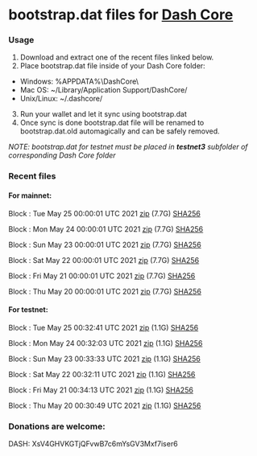 # bootstrap.dat files for [Dash Core](https://github.com/dashpay/dash)

### Usage

1. Download and extract one of the recent files linked below.
2. Place bootstrap.dat file inside of your Dash Core folder:
 - Windows: %APPDATA%\DashCore\
 - Mac OS: ~/Library/Application Support/DashCore/
 - Unix/Linux: ~/.dashcore/
3. Run your wallet and let it sync using bootstrap.dat
4. Once sync is done bootstrap.dat file will be renamed to bootstrap.dat.old automagically and can be safely removed.

_NOTE: bootstrap.dat for testnet must be placed in **testnet3** subfolder of corresponding Dash Core folder_

### Recent files

#### For mainnet:

Block [](https://insight.dash.org/insight/block/): Tue May 25 00:00:01 UTC 2021 [zip](https://dash-bootstrap.ams3.digitaloceanspaces.com/mainnet/2021-05-25/bootstrap.dat.zip) (7.7G) [SHA256](https://dash-bootstrap.ams3.digitaloceanspaces.com/mainnet/2021-05-25/sha256.txt)

Block [](https://insight.dash.org/insight/block/): Mon May 24 00:00:01 UTC 2021 [zip](https://dash-bootstrap.ams3.digitaloceanspaces.com/mainnet/2021-05-24/bootstrap.dat.zip) (7.7G) [SHA256](https://dash-bootstrap.ams3.digitaloceanspaces.com/mainnet/2021-05-24/sha256.txt)

Block [](https://insight.dash.org/insight/block/): Sun May 23 00:00:01 UTC 2021 [zip](https://dash-bootstrap.ams3.digitaloceanspaces.com/mainnet/2021-05-23/bootstrap.dat.zip) (7.7G) [SHA256](https://dash-bootstrap.ams3.digitaloceanspaces.com/mainnet/2021-05-23/sha256.txt)

Block [](https://insight.dash.org/insight/block/): Sat May 22 00:00:01 UTC 2021 [zip](https://dash-bootstrap.ams3.digitaloceanspaces.com/mainnet/2021-05-22/bootstrap.dat.zip) (7.7G) [SHA256](https://dash-bootstrap.ams3.digitaloceanspaces.com/mainnet/2021-05-22/sha256.txt)

Block [](https://insight.dash.org/insight/block/): Fri May 21 00:00:01 UTC 2021 [zip](https://dash-bootstrap.ams3.digitaloceanspaces.com/mainnet/2021-05-21/bootstrap.dat.zip) (7.7G) [SHA256](https://dash-bootstrap.ams3.digitaloceanspaces.com/mainnet/2021-05-21/sha256.txt)

Block [](https://insight.dash.org/insight/block/): Thu May 20 00:00:01 UTC 2021 [zip](https://dash-bootstrap.ams3.digitaloceanspaces.com/mainnet/2021-05-20/bootstrap.dat.zip) (7.7G) [SHA256](https://dash-bootstrap.ams3.digitaloceanspaces.com/mainnet/2021-05-20/sha256.txt)


#### For testnet:

Block [](https://testnet-insight.dashevo.org/insight/block/): Tue May 25 00:32:41 UTC 2021 [zip](https://dash-bootstrap.ams3.digitaloceanspaces.com/testnet/2021-05-25/bootstrap.dat.zip) (1.1G) [SHA256](https://dash-bootstrap.ams3.digitaloceanspaces.com/testnet/2021-05-25/sha256.txt)

Block [](https://testnet-insight.dashevo.org/insight/block/): Mon May 24 00:32:03 UTC 2021 [zip](https://dash-bootstrap.ams3.digitaloceanspaces.com/testnet/2021-05-24/bootstrap.dat.zip) (1.1G) [SHA256](https://dash-bootstrap.ams3.digitaloceanspaces.com/testnet/2021-05-24/sha256.txt)

Block [](https://testnet-insight.dashevo.org/insight/block/): Sun May 23 00:33:33 UTC 2021 [zip](https://dash-bootstrap.ams3.digitaloceanspaces.com/testnet/2021-05-23/bootstrap.dat.zip) (1.1G) [SHA256](https://dash-bootstrap.ams3.digitaloceanspaces.com/testnet/2021-05-23/sha256.txt)

Block [](https://testnet-insight.dashevo.org/insight/block/): Sat May 22 00:32:11 UTC 2021 [zip](https://dash-bootstrap.ams3.digitaloceanspaces.com/testnet/2021-05-22/bootstrap.dat.zip) (1.1G) [SHA256](https://dash-bootstrap.ams3.digitaloceanspaces.com/testnet/2021-05-22/sha256.txt)

Block [](https://testnet-insight.dashevo.org/insight/block/): Fri May 21 00:34:13 UTC 2021 [zip](https://dash-bootstrap.ams3.digitaloceanspaces.com/testnet/2021-05-21/bootstrap.dat.zip) (1.1G) [SHA256](https://dash-bootstrap.ams3.digitaloceanspaces.com/testnet/2021-05-21/sha256.txt)

Block [](https://testnet-insight.dashevo.org/insight/block/): Thu May 20 00:30:49 UTC 2021 [zip](https://dash-bootstrap.ams3.digitaloceanspaces.com/testnet/2021-05-20/bootstrap.dat.zip) (1.1G) [SHA256](https://dash-bootstrap.ams3.digitaloceanspaces.com/testnet/2021-05-20/sha256.txt)


### Donations are welcome:

DASH: XsV4GHVKGTjQFvwB7c6mYsGV3Mxf7iser6
